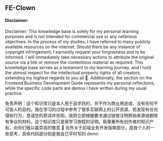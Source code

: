 ## FE-Clown

#### Disclaimer:

Disclaimer: This knowledge base is solely for my personal learning purposes and is not intended for commercial use or any nefarious objectives. In the process of my studies, I have referred to many publicly available resources on the internet. Should there be any instance of copyright infringement, I earnestly request your forgiveness and to be informed. I will immediately take necessary actions to attribute the original source via a link or remove the contentious material as required. This knowledge base serves as a testament to my learning journey, and I hold the utmost respect for the intellectual property rights of all creators, extending my highest regards to you all 🌟. Additionally, the section on the Frontend Business Development Guide represents my personal reflections, while the specific code parts are demos I have written during my usual practice.

免责声明：这个知识库只是本人用于自学目的，并不作为商业用途或，没有任何不可告人的目的。我在学习的过程中参考了很多互联网上的公开资源，若发现有任何侵权行为，恳请您的原谅并告知。我将立即根据要求通过链接注明原始来源或删除有争议的材料。这个知识库只是我学习旅程的证明，我尊重所有创作者的知识产权，向你们致以最崇高的敬意 🌟 另外关于前端业务开发指南部分，是我个人的一些思考，具体代码部分则是我自己平时写的 demo
